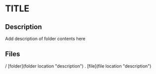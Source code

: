 # TITLE


## Description
Add description of folder contents here


## Files
/ [folder](folder location "description")
. [file](file location "description")